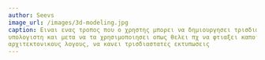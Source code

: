 ```yaml
---
author: Seevs
image_url: /images/3d-modeling.jpg
caption: Ειναι ενας τροπος που ο χρηστης μπορει να δημιουργησει τρισδιαστατα αντικειμενα στον
υπολογιστη και μετα να τα χρησιμοποιησει οπως θελει πχ να φτιαξει καποιο παιχνιδι, για
αρχιτεκτονικους λογους, να κανει τρισδιαστατες εκτυπωσεις
---
```

